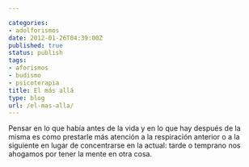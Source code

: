 ```yaml
---

categories:
- adolforismos
date: 2012-01-26T04:39:00Z
published: true
status: publish
tags:
- aforismos
- budismo
- psicoterapia
title: El más allá
type: blog
url: /el-mas-alla/
---
```


Pensar en lo que había antes de la vida y en lo que hay después de la misma es como prestarle más atención a la respiración anterior o a la siguiente en lugar de concentrarse en la actual: tarde o temprano nos ahogamos por tener la mente en otra cosa.
